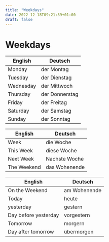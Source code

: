 ```yaml
---
title: "Weekdays"
date: 2022-12-18T09:21:59+01:00
draft: false
---
```


# Weekdays 

| English   | Deutsch        |
| --------- | -------------- |
| Monday    | der Montag     |
| Tuesday   | der Dienstag   |
| Wednesday | der Mittwoch   |
| Thursday  | der Donnerstag |
| Friday    | der Freitag    |
| Saturday  | der Samstag    |
| Sunday    | der Sonntag    |


| English   | Deutsch        |
| ----------- | ------------- |
| Week        | die Woche     |
| This Week   | diese Woche   |
| Next Week   | Nachste Woche |
| The Weekend | das Wohenende |

| English              | Deutsch        |
| -------------------- | ------------ |
| On the Weekend       | am Wohenende |
| Today                | heute        |
| yesterday            | gestern      |
| Day before yesterday | vorgestern   |
| Tomorrow             | morgern      |
| Day after tomorrow   | übermorgen   |
